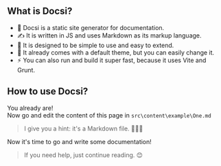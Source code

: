 ## What is Docsi?

- 📄 Docsi is a static site generator for documentation. <br/>
- ✍️ It is written in JS and uses Markdown as its markup language. <br/>
- 👶 It is designed to be simple to use and easy to extend. <br/>
- 🎨 It already comes with a default theme, but you can easily change it. <br/>
- ⚡ You can also run and build it super fast, because it uses Vite and Grunt. <br/>

## How to use Docsi?

You already are! <br/>
Now go and edit the content of this page in `src\content\example\One.md` <br/>
> I give you a hint: it's a Markdown file. 🤯🤯🤯 <br/>

Now it's time to go and write some documentation! <br/>
> If you need help, just continue reading. 😊 <br/>